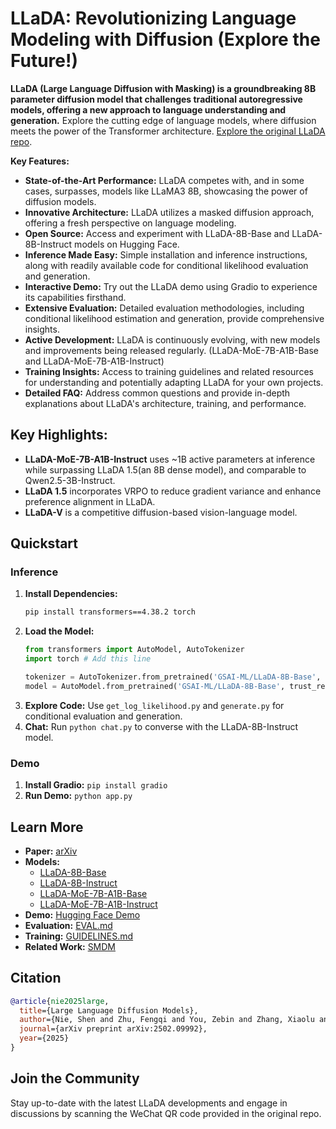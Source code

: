 # LLaDA: Revolutionizing Language Modeling with Diffusion (Explore the Future!)

**LLaDA (Large Language Diffusion with Masking) is a groundbreaking 8B parameter diffusion model that challenges traditional autoregressive models, offering a new approach to language understanding and generation.** Explore the cutting edge of language models, where diffusion meets the power of the Transformer architecture.  [Explore the original LLaDA repo](https://github.com/ML-GSAI/LLaDA).

**Key Features:**

*   **State-of-the-Art Performance:** LLaDA competes with, and in some cases, surpasses, models like LLaMA3 8B, showcasing the power of diffusion models.
*   **Innovative Architecture:** LLaDA utilizes a masked diffusion approach, offering a fresh perspective on language modeling.
*   **Open Source:** Access and experiment with LLaDA-8B-Base and LLaDA-8B-Instruct models on Hugging Face.
*   **Inference Made Easy:**  Simple installation and inference instructions, along with readily available code for conditional likelihood evaluation and generation.
*   **Interactive Demo:**  Try out the LLaDA demo using Gradio to experience its capabilities firsthand.
*   **Extensive Evaluation:**  Detailed evaluation methodologies, including conditional likelihood estimation and generation, provide comprehensive insights.
*   **Active Development:** LLaDA is continuously evolving, with new models and improvements being released regularly. (LLaDA-MoE-7B-A1B-Base and LLaDA-MoE-7B-A1B-Instruct)
*   **Training Insights:** Access to training guidelines and related resources for understanding and potentially adapting LLaDA for your own projects.
*   **Detailed FAQ:** Address common questions and provide in-depth explanations about LLaDA's architecture, training, and performance.

## Key Highlights:

*   **LLaDA-MoE-7B-A1B-Instruct**  uses ~1B active parameters at inference while surpassing LLaDA 1.5(an 8B dense model), and comparable to Qwen2.5-3B-Instruct.
*   **LLaDA 1.5**  incorporates VRPO to reduce gradient variance and enhance preference alignment in LLaDA.
*   **LLaDA-V** is a competitive diffusion-based vision-language model.

## Quickstart

### Inference

1.  **Install Dependencies:**
    ```bash
    pip install transformers==4.38.2 torch
    ```
2.  **Load the Model:**
    ```python
    from transformers import AutoModel, AutoTokenizer
    import torch # Add this line

    tokenizer = AutoTokenizer.from_pretrained('GSAI-ML/LLaDA-8B-Base', trust_remote_code=True)
    model = AutoModel.from_pretrained('GSAI-ML/LLaDA-8B-Base', trust_remote_code=True, torch_dtype=torch.bfloat16)
    ```
3.  **Explore Code:** Use `get_log_likelihood.py` and `generate.py` for conditional evaluation and generation.
4.  **Chat:** Run `python chat.py` to converse with the LLaDA-8B-Instruct model.

### Demo

1.  **Install Gradio:** `pip install gradio`
2.  **Run Demo:** `python app.py`

## Learn More

*   **Paper:**  [arXiv](https://arxiv.org/abs/2502.09992)
*   **Models:**
    *   [LLaDA-8B-Base](https://huggingface.co/GSAI-ML/LLaDA-8B-Base)
    *   [LLaDA-8B-Instruct](https://huggingface.co/GSAI-ML/LLaDA-8B-Instruct)
    *   [LLaDA-MoE-7B-A1B-Base](https://huggingface.co/inclusionAI/LLaDA-MoE-7B-A1B-Base)
    *   [LLaDA-MoE-7B-A1B-Instruct](https://huggingface.co/inclusionAI/LLaDA-MoE-7B-A1B-Instruct)
*   **Demo:** [Hugging Face Demo](https://huggingface.co/spaces/multimodalart/LLaDA)
*   **Evaluation:** [EVAL.md](EVAL.md)
*   **Training:** [GUIDELINES.md](GUIDELINES.md)
*   **Related Work:** [SMDM](https://github.com/ML-GSAI/SMDM)

## Citation

```bibtex
@article{nie2025large,
  title={Large Language Diffusion Models},
  author={Nie, Shen and Zhu, Fengqi and You, Zebin and Zhang, Xiaolu and Ou, Jingyang and Hu, Jun and Zhou, Jun and Lin, Yankai and Wen, Ji-Rong and Li, Chongxuan},
  journal={arXiv preprint arXiv:2502.09992},
  year={2025}
}
```

## Join the Community

Stay up-to-date with the latest LLaDA developments and engage in discussions by scanning the WeChat QR code provided in the original repo.